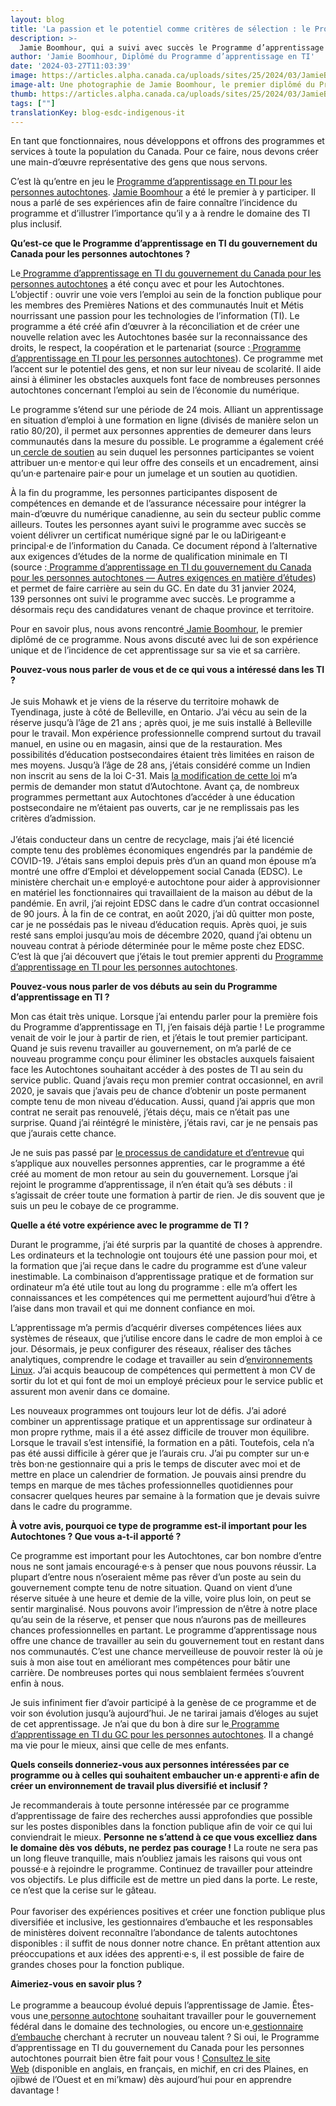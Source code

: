 ```yaml
---
layout: blog
title: 'La passion et le potentiel comme critères de sélection : le Programme d’apprentissage en TI pour les personnes autochtones'
description: >-
  Jamie Boomhour, qui a suivi avec succès le Programme d’apprentissage en TI pour les personnes autochtones, nous parle de cet apprentissage et l’inclusivité qui le caractérise.
author: 'Jamie Boomhour, Diplômé du Programme d’apprentissage en TI'
date: '2024-03-27T11:03:39'
image: https://articles.alpha.canada.ca/uploads/sites/25/2024/03/JamieBoomhour_PBS_Blog_Post_FR-1.jpg
image-alt: Une photographie de Jamie Boomhour, le premier diplômé du Programme d’apprentissage en TI pour les personnes autochtones du gouvernement du Canada. On retrouve le logo du programme en arrière plan de l’image.
thumb: https://articles.alpha.canada.ca/uploads/sites/25/2024/03/JamieBoomhour_PBS_Blog_Post_FR-1.jpg
tags: [""]
translationKey: blog-esdc-indigenous-it
---
```


<p>En tant que fonctionnaires, nous développons et offrons des programmes et services à toute la population du Canada. Pour ce faire, nous devons créer une main-d’œuvre représentative des gens que nous servons.  </p>



<p>C’est là qu’entre en jeu le <a href="https://talent.canada.ca/fr/indigenous-it-apprentice" target="_blank" rel="noreferrer noopener">Programme d’apprentissage en TI pour les personnes autochtones</a>. <a href="https://www.linkedin.com/in/david-james-bradley-boomhour-8b42a154/" target="_blank" rel="noreferrer noopener">Jamie Boomhour</a> a été le premier à y participer. Il nous a parlé de ses expériences afin de faire connaître l’incidence du programme et d’illustrer l’importance qu’il y a à rendre le domaine des TI plus inclusif.</p>



<p><strong>Qu’est-ce que le Programme d’apprentissage en TI du gouvernement du Canada pour les personnes autochtones ?</strong></p>



<p>Le<a href="https://talent.canada.ca/fr/indigenous-it-apprentice" target="_blank" rel="noreferrer noopener"> Programme d’apprentissage en TI du gouvernement du Canada pour les personnes autochtones</a> a été conçu avec et pour les Autochtones. L’objectif&nbsp;: ouvrir une voie vers l’emploi au sein de la fonction publique pour les membres des Premières Nations et des communautés Inuit et Métis nourrissant une passion pour les technologies de l’information (TI). ​Le programme a été créé afin d’œuvrer à la réconciliation et de créer une nouvelle relation avec les Autochtones basée sur la reconnaissance des droits, le respect, la coopération et le partenariat (source&nbsp;:<a href="https://talent.canada.ca/fr/indigenous-it-apprentice" target="_blank" rel="noreferrer noopener"> Programme d’apprentissage en TI pour les personnes autochtones</a>)​. Ce programme met l’accent sur le potentiel des gens, et non sur leur niveau de scolarité. Il aide ainsi à éliminer les obstacles auxquels font face de nombreuses personnes autochtones concernant l’emploi au sein de l’économie du numérique.</p>



<p>Le programme s’étend sur une période de 24 mois. Alliant un apprentissage en situation d’emploi à une formation en ligne (divisés de manière selon un ratio 80/20), ​​​il permet aux personnes apprenties de demeurer dans leurs communautés dans la mesure du possible. Le programme a également créé un<a href="https://talent.canada.ca/fr/indigenous-it-apprentice/hire" target="_blank" rel="noreferrer noopener"> cercle de soutien</a> au sein duquel les personnes participantes se voient attribuer un·e mentor·e qui leur offre des conseils et un encadrement, ainsi qu’un·e partenaire pair·e pour un jumelage et un soutien au quotidien.</p>



<p>À la fin du programme, les personnes participantes disposent de compétences en demande et de l’assurance nécessaire pour intégrer la main-d’œuvre du numérique canadienne, au sein du secteur public comme ailleurs. Toutes les personnes ayant suivi le programme avec succès se voient délivrer un certificat numérique signé par le ou la​Dirigeant·e principal·e de l’information du Canada. Ce document répond à l’alternative aux exigences d’études de la norme de qualification minimale en TI (source&nbsp;:<a href="https://www.canada.ca/fr/secretariat-conseil-tresor/services/avis-information/programme-apprentissage-ti-personnes-autochtones-autres-exigences-etudes.html" target="_blank" rel="noreferrer noopener"> Programme d’apprentissage en TI du gouvernement du Canada pour les personnes autochtones — Autres exigences en matière d’études</a>) et permet de faire carrière au sein du GC. En date du 31&nbsp;janvier&nbsp;2024, 139&nbsp;personnes ont suivi le programme avec succès. Le programme a désormais reçu des candidatures venant de chaque province et territoire.&nbsp;&nbsp;</p>



<p>Pour en savoir plus, nous avons rencontré<a href="https://www.linkedin.com/in/david-james-bradley-boomhour-8b42a154/" target="_blank" rel="noreferrer noopener"> Jamie Boomhour</a>, le premier diplômé de ce programme. Nous avons discuté avec lui de son expérience unique et de l’incidence de cet apprentissage sur sa vie et sa carrière.&nbsp;&nbsp;</p>



<p><strong>Pouvez-vous nous parler de vous et de ce qui vous a intéressé dans les TI ?</strong><br><br>Je suis Mohawk et je viens de la réserve du territoire mohawk de Tyendinaga, juste à côté de Belleville, en Ontario. J’ai vécu au sein de la réserve jusqu’à l’âge de 21&nbsp;ans ; après quoi, je me suis installé à Belleville pour le travail. Mon expérience professionnelle comprend surtout du travail manuel, en usine ou en magasin, ainsi que de la restauration. Mes possibilités d’éducation postsecondaires étaient très limitées en raison de mes moyens. Jusqu’à l’âge de 28&nbsp;ans, j’étais considéré comme un Indien non inscrit au sens de la loi&nbsp;C-31. Mais <a href="https://www.thecanadianencyclopedia.ca/fr/article/bill-c-31" target="_blank" rel="noreferrer noopener">la modification de cette loi</a> m’a permis de demander mon statut d’Autochtone. Avant ça, de nombreux programmes permettant aux Autochtones d’accéder à une éducation postsecondaire ne m’étaient pas ouverts, car je ne remplissais pas les critères d’admission.<br><br>J’étais conducteur dans un centre de recyclage, mais j’ai été licencié compte tenu des problèmes économiques engendrés par la pandémie de COVID-19. J’étais sans emploi depuis près d’un an quand mon épouse m’a montré une offre d’Emploi et développement social Canada (EDSC). Le ministère cherchait un·e employé·e autochtone pour aider à approvisionner en matériel les fonctionnaires qui travaillaient de la maison au début de la pandémie. En avril, j’ai rejoint EDSC dans le cadre d’un contrat occasionnel de 90&nbsp;jours. À la fin de ce contrat, en août&nbsp;2020, j’ai dû quitter mon poste, car je ne possédais pas le niveau d’éducation requis. Après quoi, je suis resté sans emploi jusqu’au mois de décembre&nbsp;2020, quand j’ai obtenu un nouveau contrat à période déterminée pour le même poste chez EDSC. C’est là que j’ai découvert que j’étais le tout premier apprenti du <a href="https://talent.canada.ca/fr/indigenous-it-apprentice" target="_blank" rel="noreferrer noopener">Programme d’apprentissage en TI pour les personnes autochtones</a>.</p>



<p><strong>Pouvez-vous nous parler de vos débuts au sein du Programme d’apprentissage en TI ?&nbsp;</strong></p>



<p>Mon cas était très unique. Lorsque j’ai entendu parler pour la première fois du Programme d’apprentissage en TI, j’en faisais déjà partie ! Le programme venait de voir le jour à partir de rien, et j’étais le tout premier participant. Quand je suis revenu travailler au gouvernement, on m’a parlé de ce nouveau programme conçu pour éliminer les obstacles auxquels faisaient face les Autochtones souhaitant accéder à des postes de TI au sein du service public. Quand j’avais reçu mon premier contrat occasionnel, en avril 2020, je savais que j’avais peu de chance d’obtenir un poste permanent compte tenu de mon niveau d’éducation. Aussi, quand j’ai appris que mon contrat ne serait pas renouvelé, j’étais déçu, mais ce n’était pas une surprise. Quand j’ai réintégré le ministère, j’étais ravi, car je ne pensais pas que j’aurais cette chance.&nbsp;&nbsp;</p>



<p>Je ne suis pas passé par ​<a href="https://talent.canada.ca/fr/indigenous-it-apprentice" target="_blank" rel="noreferrer noopener">le processus de candidature et d’entrevue</a> qui s’applique aux nouvelles personnes apprenties, car le programme a été créé au moment de mon retour au sein du gouvernement. Lorsque j’ai rejoint le programme d’apprentissage, il n’en était qu’à ses débuts&nbsp;: il s’agissait de créer toute une formation à partir de rien. Je dis souvent que je suis un peu le cobaye de ce programme.</p>



<p><strong>Quelle a été votre expérience avec le programme de TI ?</strong></p>



<p>Durant le programme, j’ai été surpris par la quantité de choses à apprendre. Les ordinateurs et la technologie ont toujours été une passion pour moi, et la formation que j’ai reçue dans le cadre du programme est d’une valeur inestimable. La combinaison d’apprentissage pratique et de formation sur ordinateur m’a été utile tout au long du programme&nbsp;: elle m’a offert les connaissances et les compétences qui me permettent aujourd’hui d’être à l’aise dans mon travail et qui me donnent confiance en moi.&nbsp;</p>



<p>L’apprentissage m’a permis d’acquérir diverses compétences liées aux systèmes de réseaux, que j’utilise encore dans le cadre de mon emploi à ce jour. Désormais, je peux configurer des réseaux, réaliser des tâches analytiques, comprendre le codage et travailler au sein d’<a href="https://fr.wikipedia.org/wiki/Linux" target="_blank" rel="noreferrer noopener">environnements Linux</a>. J’ai acquis beaucoup de compétences qui permettent à mon CV de sortir du lot et qui font de moi un employé précieux pour le service public et assurent mon avenir dans ce domaine.&nbsp;</p>



<p>Les nouveaux programmes ont toujours leur lot de défis. J’ai adoré combiner un apprentissage pratique et un apprentissage sur ordinateur à mon propre rythme, mais il a été assez difficile de trouver mon équilibre. Lorsque le travail s’est intensifié, la formation en a pâti. Toutefois, cela n’a pas été aussi difficile à gérer que je l’aurais cru. J’ai pu compter sur un·e très bon·ne gestionnaire qui a pris le temps de discuter avec moi et de mettre en place un calendrier de formation. Je pouvais ainsi prendre du temps en marque de mes tâches professionnelles quotidiennes pour consacrer quelques heures par semaine à la formation que je devais suivre dans le cadre du programme.</p>



<p><strong>À votre avis, pourquoi ce type de programme est-il important pour les Autochtones ? Que vous a-t-il apporté ?</strong></p>



<p>Ce programme est important pour les Autochtones, car bon nombre d’entre nous ne sont jamais encouragé·e·s à penser que nous pouvons réussir. La plupart d’entre nous n’oseraient même pas rêver d’un poste au sein du gouvernement compte tenu de notre situation. Quand on vient d’une réserve située à une heure et demie de la ville, voire plus loin, on peut se sentir marginalisé. Nous pouvons avoir l’impression de n’être à notre place qu’au sein de la réserve, et penser que nous n’aurons pas de meilleures chances professionnelles en partant. Le programme d’apprentissage nous offre une chance de travailler au sein du gouvernement tout en restant dans nos communautés. C’est une chance merveilleuse de pouvoir rester là où je suis à mon aise tout en améliorant mes compétences pour bâtir une carrière. De nombreuses portes qui nous semblaient fermées s’ouvrent enfin à nous.&nbsp;&nbsp;</p>



<p>Je suis infiniment fier d’avoir participé à la genèse de ce programme et de voir son évolution jusqu’à aujourd’hui. Je ne tarirai jamais d’éloges au sujet de cet apprentissage. Je n’ai que du bon à dire sur le<a href="https://talent.canada.ca/fr/indigenous-it-apprentice" target="_blank" rel="noreferrer noopener"> Programme d’apprentissage en TI du GC pour les personnes autochtones</a>. Il a changé ma vie pour le mieux, ainsi que celle de mes enfants.</p>



<p><strong>Quels conseils donneriez-vous aux personnes intéressées par ce programme ou à celles qui souhaitent embaucher un·e apprenti·e afin de créer un environnement de travail plus diversifié et inclusif ?</strong></p>



<p>Je recommanderais à toute personne intéressée par ce programme d’apprentissage de faire des recherches aussi approfondies que possible sur les postes disponibles dans la fonction publique afin de voir ce qui lui conviendrait le mieux. <strong>Personne ne s’attend à ce que vous excelliez dans le domaine dès vos débuts, ne perdez pas courage !</strong> La route ne sera pas un long fleuve tranquille, mais n’oubliez jamais les raisons qui vous ont poussé·e à rejoindre le programme. Continuez de travailler pour atteindre vos objectifs. Le plus difficile est de mettre un pied dans la porte. Le reste, ce n’est que la cerise sur le gâteau.<br><br>Pour favoriser des expériences positives et créer une fonction publique plus diversifiée et inclusive, les gestionnaires d’embauche et les responsables de ministères doivent reconnaître l’abondance de talents autochtones disponibles&nbsp;: il suffit de nous donner notre chance. En prêtant attention aux préoccupations et aux idées des apprenti·e·s, il est possible de faire de grandes choses pour la fonction publique.</p>



<p><strong>Aimeriez-vous en savoir plus ?</strong><br><br>Le programme a beaucoup évolué depuis l’apprentissage de Jamie. Êtes-vous une<a href="https://talent.canada.ca/fr/indigenous-it-apprentice" target="_blank" rel="noreferrer noopener"> personne autochtone</a> souhaitant travailler pour le gouvernement fédéral dans le domaine des technologies, ou encore un·e<a href="https://talent.canada.ca/fr/indigenous-it-apprentice/hire" target="_blank" rel="noreferrer noopener"> gestionnaire d’embauche</a> cherchant à recruter un nouveau talent ? Si oui, le Programme d’apprentissage en TI du gouvernement du Canada pour les personnes autochtones pourrait bien être fait pour vous !​​​ <a href="https://talent.canada.ca/fr/indigenous-it-apprentice" target="_blank" rel="noreferrer noopener">Consultez le site Web</a>&nbsp;(disponible en anglais, en français, en michif, en cri des Plaines, en ojibwé de l’Ouest et en mi’kmaw) dès aujourd’hui pour en apprendre davantage !</p>

